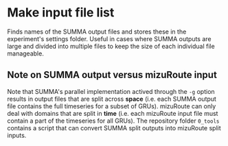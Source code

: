 # Make input file list
Finds names of the SUMMA output files and stores these in the experiment's settings folder. Useful in cases where SUMMA outputs are large and divided into multiple files to keep the size of each individual file manageable. 

## Note on SUMMA output versus mizuRoute input 
Note that SUMMA's parallel implementation actived through the `-g` option results in output files that are split across **space** (i.e. each SUMMA output file contains the full timeseries for a subset of GRUs). mizuRoute can only deal with domains that are split in **time** (i.e. each mizuRoute input file must contain a part of the timeseries for all GRUs). The repository folder `0_tools` contains a script that can convert SUMMA split outputs into mizuRoute split inputs.
